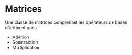 # Matrices
Une classe de matrices comprenant les opérateurs de bases d'arithmetiques :
- Addition
- Soustraction
- Multiplication
